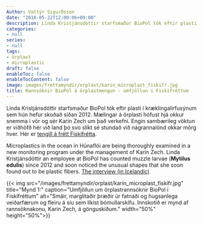 ```yaml
---
Author: Valtýr Sigurðsson
date: "2018-05-22T12:00:06+09:00"
description: Linda Kristjánsdóttir starfsmaður BioPol tók eftir plasti í kræklingalirfusýnum sem hún hefur rannsakað síðan 2012. Mælingar á örplasti hófust hjá okkur snemma í vör og sér Karin Zech um það verkefni...
categories:
- null
series:
- null
tags:
- örplast
- microplastic
draft: false
enableToc: false
enableTocContent: false
image: images/frettamyndir/orplast/karin_microplast_fiskifr.jpg
title: Rannsóknir BioPol á örplastmengun - umfjöllun í Fiskifréttum
---
```


Linda Kristjánsdóttir starfsmaður BioPol tók eftir plasti í kræklingalirfusýnum sem hún hefur skoðað síðan 2012. Mælingar á örplasti hófust hjá okkur snemma í vör og sér Karin Zech um það verkefni. Engin sambærileg vöktun er viðhöfð hér við land þó svo slíkt sé stundað við nágrannalönd okkar mörg hver. Hér er [tengill á frétt Fiskifrétta](http://www.fiskifrettir.is/frettir/torkennilegir-thraedir-voktu-athygli/147143/).

Microplastics in the ocean in Húnaflói are being thoroughly examined in a new monitoring program under the management of Karin Zech. Linda Kristjánsdóttir an employee at BioPol has counted muzzle larvae (**Mytilus edulis**) since 2012 and soon noticed the unusual shapes that she soon found out to be plastic fibers.
[The interview (in Icelandic)](http://www.fiskifrettir.is/frettir/torkennilegir-thraedir-voktu-athygli/147143/)

{{< img src="/images/frettamyndir/orplast/karin_microplast_fiskifr.jpg" title="Mynd 1:" caption="Umfjöllun um örplastrannsóknir BioPol í Fiskifréttum" alt="Smáir, marglitaðir þræðir úr fatnaði og hugsanlega veiðarfærum og fleiru á síu sem líkist bómullarskífu. Innskotið er mynd af rannsóknakonu, Karin Zech, á gönguskíðum." width="50%" height="50%">}}
